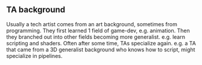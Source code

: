 ## TA background
Usually a tech artist comes from an art background, sometimes from programming.
They first learned 1 field of game-dev, e.g. animation.
Then they branched out into other fields becoming more generalist. e.g. learn scripting and shaders.
Often after some time, TAs specialize again. e.g. a TA that came from a 3D generalist background who knows how to script, might specialize in pipelines.